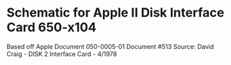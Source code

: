 # Schematic for Apple II Disk Interface Card 650-x104

Based off Apple Document 050-0005-01
Document #513
Source: David Craig - DISK 2 Interface Card - 4/1978

